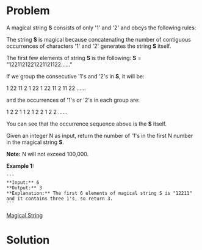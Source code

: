
# Problem

A magical string **S** consists of only '1' and '2' and obeys the following
rules:

The string **S** is magical because concatenating the number of contiguous
occurrences of characters '1' and '2' generates the string **S** itself.

The first few elements of string **S** is the following: **S** =
"1221121221221121122……"

If we group the consecutive '1's and '2's in **S**, it will be:

1 22 11 2 1 22 1 22 11 2 11 22 ......

and the occurrences of '1's or '2's in each group are:

1 2 2 1 1 2 1 2 2 1 2 2 ......

You can see that the occurrence sequence above is the **S** itself.

Given an integer N as input, return the number of '1's in the first N number
in the magical string **S**.

**Note:** N will not exceed 100,000. 

**Example 1:**  

    ```
    **Input:** 6
    **Output:** 3
    **Explanation:** The first 6 elements of magical string S is "12211" and it contains three 1's, so return 3.
    ```



[Magical String](https://leetcode.com/problems/magical-string)

# Solution




